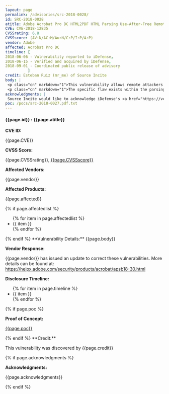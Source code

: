 ```yaml
---
layout: page
permalink: /advisories/src-2018-0028/
id: SRC-2018-0028
atitle: Adobe Acrobat Pro DC HTML2PDF HTML Parsing Use-After-Free Remote Code Execution Vulnerability
CVE: CVE-2018-12835
CVSSrating: 6.8
CVSSscore: (AV:N/AC:M/Au:N/C:P/I:P/A:P)
vendor: Adobe
affected: Acrobat Pro DC
timeline: [
2018-06-06 - Vulnerability reported to iDefense,
2018-06-15 - Verified and acquired by iDefense,
2018-09-01 - Coordinated public release of advisory
          ]
credit: Esteban Ruiz (mr_me) of Source Incite
body: |
 <p class="cn" markdown="1">This vulnerability allows remote attackers to execute arbitrary code on vulnerable installations of Adobe Acrobat Pro DC. User interaction is required to exploit this vulnerability in that the target must visit a malicious page or open a malicious file.</p>
 <p class="cn" markdown="1">The specific flaw exists within the parsing of HTML in HTML2PDF. The issue results from the lack of validating the existence of an object prior to performing operations on the object. An attacker can leverage this vulnerability to execute code in the context of the current process.</p>
acknowledgments: |
 Source Incite would like to acknowledge iDefense's <a href="https://vcp.idefense.com/">Vulnerability Contributor Program</a> for the help with co-ordination of this vulnerability.
poc: /pocs/src-2018-0027.pdf.txt
---
```


<h4><b>{{page.id}} : {{page.atitle}}</b></h4>

**CVE ID:**
<p class="cn">{{page.CVE}}</p>

**CVSS Score:**
<p class="cn">{{page.CVSSrating}}, <a href="https://nvd.nist.gov/cvss/v2-calculator?vector={{page.CVSSscore}}">{{page.CVSSscore}}</a></p>

**Affected Vendors:**
<p class="cn">{{page.vendor}}</p>

**Affected Products:**
<p class="cn">{{page.affected}}</p>
{% if page.affectedlist %}
<ul class="cn">
{% for item in page.affectedlist %}
  <li>{{ item }}</li>
{% endfor %}
</ul>
{% endif %}
**Vulnerability Details:**
{{page.body}}

**Vendor Response:**

<p class="cn">{{page.vendor}} has issued an update to correct these vulnerabilities. More details can be found at: <br />
<a href="https://helpx.adobe.com/security/products/acrobat/apsb18-30.html">https://helpx.adobe.com/security/products/acrobat/apsb18-30.html</a></p>

**Disclosure Timeline:**
<ul class="cn">
{% for item in page.timeline %}
  <li>{{ item }}</li>
{% endfor %}
</ul>
{% if page.poc %}

**Proof of Concept:**
<p class="cn"><a href="{{page.poc}}">{{page.poc}}</a></p>
{% endif %}
**Credit:**
<p class="cn">This vulnerability was discovered by {{page.credit}}</p>
{% if page.acknowledgments %}

**Acknowledgments:**
<p class="cn">{{page.acknowledgments}}</p>
{% endif %}
